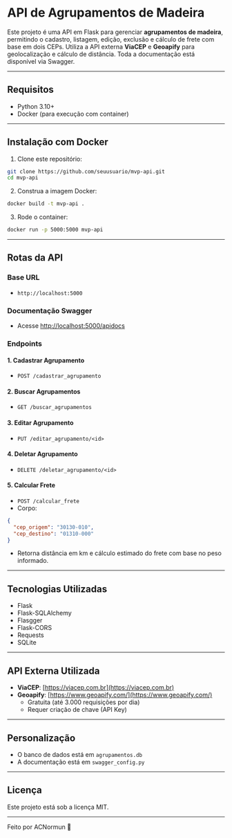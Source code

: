 # **API de Agrupamentos de Madeira**

Este projeto é uma API em Flask para gerenciar **agrupamentos de madeira**, permitindo o cadastro, listagem, edição, exclusão e cálculo de frete com base em dois CEPs. Utiliza a API externa **ViaCEP** e **Geoapify** para geolocalização e cálculo de distância. Toda a documentação está disponível via Swagger.

---

## **Requisitos**

- Python 3.10+
- Docker (para execução com container)

---

## **Instalação com Docker**

1. Clone este repositório:
```bash
git clone https://github.com/seuusuario/mvp-api.git
cd mvp-api
```

2. Construa a imagem Docker:
```bash
docker build -t mvp-api .
```

3. Rode o container:
```bash
docker run -p 5000:5000 mvp-api
```

---

## **Rotas da API**

### **Base URL**
- `http://localhost:5000`

### **Documentação Swagger**
- Acesse [http://localhost:5000/apidocs](http://localhost:5000/apidocs)

### **Endpoints**

#### **1. Cadastrar Agrupamento**
- `POST /cadastrar_agrupamento`

#### **2. Buscar Agrupamentos**
- `GET /buscar_agrupamentos`

#### **3. Editar Agrupamento**
- `PUT /editar_agrupamento/<id>`

#### **4. Deletar Agrupamento**
- `DELETE /deletar_agrupamento/<id>`

#### **5. Calcular Frete**
- `POST /calcular_frete`
- Corpo:
```json
{
  "cep_origem": "30130-010",
  "cep_destino": "01310-000"
}
```
- Retorna distância em km e cálculo estimado do frete com base no peso informado.

---

## **Tecnologias Utilizadas**

- Flask
- Flask-SQLAlchemy
- Flasgger
- Flask-CORS
- Requests
- SQLite

---

## **API Externa Utilizada**

- **ViaCEP**: [https://viacep.com.br](https://viacep.com.br)
- **Geoapify**: [https://www.geoapify.com/](https://www.geoapify.com/)
  - Gratuita (até 3.000 requisições por dia)
  - Requer criação de chave (API Key)

---

## **Personalização**

- O banco de dados está em `agrupamentos.db`
- A documentação está em `swagger_config.py`

---

## **Licença**

Este projeto está sob a licença MIT.

---

Feito por ACNormun 🐝